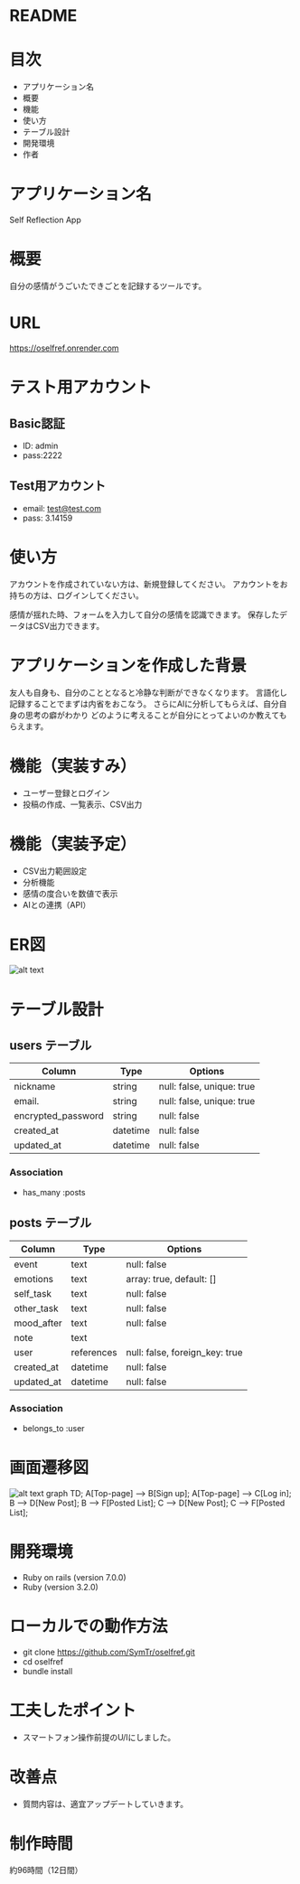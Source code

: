 # README

# 目次
- アプリケーション名
- 概要
- 機能
- 使い方
- テーブル設計
- 開発環境
- 作者

# アプリケーション名
Self Reflection App

# 概要
自分の感情がうごいたできごとを記録するツールです。

# URL
https://oselfref.onrender.com

# テスト用アカウント

## Basic認証 
- ID: admin 
- pass:2222

## Test用アカウント
- email: test@test.com
- pass: 3.14159



# 使い方
アカウントを作成されていない方は、新規登録してください。
アカウントをお持ちの方は、ログインしてください。

感情が揺れた時、フォームを入力して自分の感情を認識できます。
保存したデータはCSV出力できます。

# アプリケーションを作成した背景

友人も自身も、自分のこととなると冷静な判断ができなくなります。
言語化し記録することでまずは内省をおこなう。
さらにAIに分析してもらえば、自分自身の思考の癖がわかり
どのように考えることが自分にとってよいのか教えてもらえます。

# 機能（実装すみ）
- ユーザー登録とログイン
- 投稿の作成、一覧表示、CSV出力

# 機能（実装予定）
- CSV出力範囲設定
- 分析機能
- 感情の度合いを数値で表示
- AIとの連携（API）

# ER図
![alt text](image.png)

# テーブル設計

## users テーブル

| Column             | Type      | Options                     |
| ------------------ | --------- | --------------------------- |
| nickname           | string    | null: false, unique: true   |
| email.             | string    | null: false, unique: true   |
| encrypted_password | string    | null: false                 |
| created_at         | datetime  | null: false                 |
| updated_at         | datetime  | null: false                 |

### Association

- has_many :posts

## posts テーブル

| Column     | Type       | Options                        |
| ---------- | ---------- | ------------------------------ |
| event      | text       | null: false                    |
| emotions   | text       | array: true, default: []       |
| self_task  | text       | null: false                    |
| other_task | text       | null: false                    |
| mood_after | text       | null: false                    |
| note       | text       |                                |
| user       | references | null: false, foreign_key: true |
| created_at | datetime   | null: false                    |
| updated_at | datetime   | null: false                    |

### Association

- belongs_to :user

# 画面遷移図
![alt text](image-1.png)
graph TD;
    A[Top-page] --> B[Sign up];
    A[Top-page] --> C[Log in];
    B --> D[New Post];
    B --> F[Posted List];
    C --> D[New Post];
    C --> F[Posted List];

# 開発環境
- Ruby on rails (version 7.0.0)
- Ruby (version 3.2.0)

# ローカルでの動作方法
- git clone https://github.com/SymTr/oselfref.git
- cd oselfref
- bundle install

# 工夫したポイント
- スマートフォン操作前提のU/Iにしました。

# 改善点
- 質問内容は、適宜アップデートしていきます。

# 制作時間
約96時間（12日間）